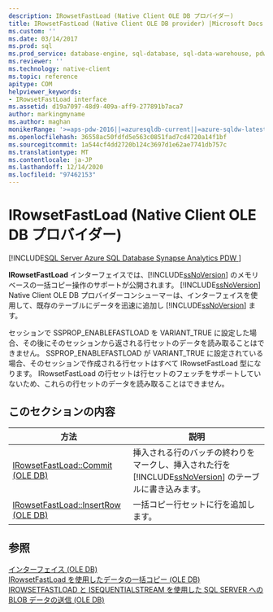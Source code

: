```yaml
---
description: IRowsetFastLoad (Native Client OLE DB プロバイダー)
title: IRowsetFastLoad (Native Client OLE DB provider) |Microsoft Docs
ms.custom: ''
ms.date: 03/14/2017
ms.prod: sql
ms.prod_service: database-engine, sql-database, sql-data-warehouse, pdw
ms.reviewer: ''
ms.technology: native-client
ms.topic: reference
apitype: COM
helpviewer_keywords:
- IRowsetFastLoad interface
ms.assetid: d19a7097-48d9-409a-aff9-277891b7aca7
author: markingmyname
ms.author: maghan
monikerRange: '>=aps-pdw-2016||=azuresqldb-current||=azure-sqldw-latest||>=sql-server-2016||>=sql-server-linux-2017||=azuresqldb-mi-current'
ms.openlocfilehash: 36558ac50fdfd5e563c0851fad7cd4720a14f1bf
ms.sourcegitcommit: 1a544cf4dd2720b124c3697d1e62ae7741db757c
ms.translationtype: MT
ms.contentlocale: ja-JP
ms.lasthandoff: 12/14/2020
ms.locfileid: "97462153"
---
```

# <a name="irowsetfastload-native-client-ole-db-provider"></a>IRowsetFastLoad (Native Client OLE DB プロバイダー)
[!INCLUDE[SQL Server Azure SQL Database Synapse Analytics PDW ](../../includes/applies-to-version/sql-asdb-asdbmi-asa-pdw.md)]

  **IRowsetFastLoad** インターフェイスでは、[!INCLUDE[ssNoVersion](../../includes/ssnoversion-md.md)] のメモリベースの一括コピー操作のサポートが公開されます。 [!INCLUDE[ssNoVersion](../../includes/ssnoversion-md.md)] Native Client OLE DB プロバイダーコンシューマーは、インターフェイスを使用して、既存のテーブルにデータを迅速に追加し [!INCLUDE[ssNoVersion](../../includes/ssnoversion-md.md)] ます。  
  
 セッションで SSPROP_ENABLEFASTLOAD を VARIANT_TRUE に設定した場合、その後にそのセッションから返される行セットのデータを読み取ることはできません。 SSPROP_ENABLEFASTLOAD が VARIANT_TRUE に設定されている場合、そのセッションで作成される行セットはすべて IRowsetFastLoad 型になります。 IRowsetFastLoad の行セットは行セットのフェッチをサポートしていないため、これらの行セットのデータを読み取ることはできません。  
  
## <a name="in-this-section"></a>このセクションの内容  
  
|方法|説明|  
|------------|-----------------|  
|[IRowsetFastLoad::Commit &#40;OLE DB&#41;](../../relational-databases/native-client-ole-db-interfaces/irowsetfastload-commit-ole-db.md)|挿入される行のバッチの終わりをマークし、挿入された行を [!INCLUDE[ssNoVersion](../../includes/ssnoversion-md.md)] のテーブルに書き込みます。|  
|[IRowsetFastLoad::InsertRow &#40;OLE DB&#41;](../../relational-databases/native-client-ole-db-interfaces/irowsetfastload-insertrow-ole-db.md)|一括コピー行セットに行を追加します。|  
  
## <a name="see-also"></a>参照  
 [インターフェイス &#40;OLE DB&#41;](./sql-server-native-client-ole-db-interfaces.md)   
 [IRowsetFastLoad を使用したデータの一括コピー &#40;OLE DB&#41;](../../relational-databases/native-client-ole-db-how-to/bulk-copy-data-using-irowsetfastload-ole-db.md)   
 [IROWSETFASTLOAD と ISEQUENTIALSTREAM を使用した SQL SERVER への BLOB データの送信 &#40;OLE DB&#41;](../../relational-databases/native-client-ole-db-how-to/send-blob-data-to-sql-server-using-irowsetfastload-and-isequentialstream-ole-db.md)  
  
